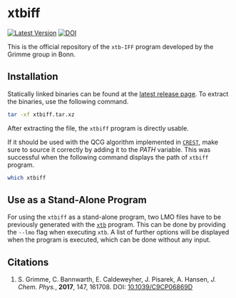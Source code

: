 # xtbiff

[![Latest Version](https://img.shields.io/badge/release-v1.1-blue)](https://github.com/grimme-lab/xtbiff/releases/latest)
[![DOI](https://img.shields.io/badge/DOI-10.1063%2F1.4991798-blue)](https://doi.org/10.1063/1.4991798)

This is the official repository of the `xtb-IFF` program developed by the Grimme group in Bonn.


## Installation

Statically linked binaries can be found at the [latest release page](https://github.com/grimme-lab/xtbiff/releases/latest).
To extract the binaries, use the following command.

```bash
tar -xf xtbiff.tar.xz
```

After extracting the file, the `xtbiff` program is directly usable.

If it should be used with the QCG algorithm implemented in [`CREST`](https://github.com/grimme-lab/crest), make sure to source it correctly by adding it to the *PATH* variable. This was successful when the following command displays the path of `xtbiff` program. 

```bash
which xtbiff
```

## Use as a Stand-Alone Program

For using the `xtbiff` as a stand-alone program, two LMO files have to be previously generated with the [`xtb`](https://github.com/grimme-lab/xtb) program. This can be done by providing the `--lmo` flag when executing `xtb`. A list of further options will be displayed when the program is executed, which can be done without any input.


## Citations

1. S. Grimme, C. Bannwarth, E. Caldeweyher, J. Pisarek, A. Hansen, *J. Chem. Phys.*, **2017**, 147, 161708.
  DOI: [10.1039/C9CP06869D](https://doi.org/10.1063/1.4991798)
